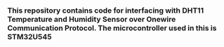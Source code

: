 ### This repository contains code for interfacing with DHT11 Temperature and Humidity Sensor over Onewire Communication Protocol. The microcontroller used in this is STM32U545
